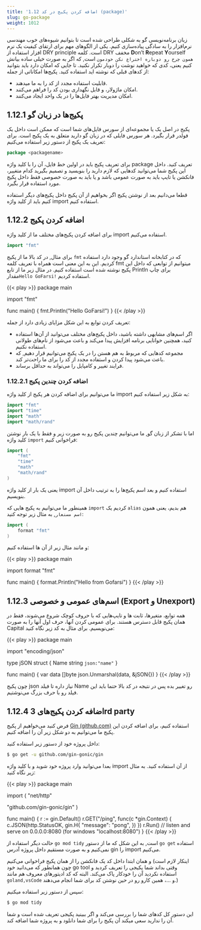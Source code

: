 ```yaml
---
title: '1.12 اضافه کردن پکیج در کد (package)'
slug: go-package
weight: 1012
---
```



زبان برنامه‌نویسی گو به شکلی طراحی شده است تا بتوانیم شیو‌ه‌های خوب مهندسی نرم‌افزار را به سادگی پیاده‌سازی کنیم. یکی از الگوهای مهم برای ارتقای کیفیت یک نرم افزار استفاده از DRY principle است. کلمه DRY مخفف **D**on’t **R**epeat **Y**ourself `همون چرخ رو دوباره اختراع نکن خودمون` است, که اگر به صورت خیلی ساده بیانش کنیم یعنی، کدی که خواهید نوشت را دوبار تکرار نکنید. تا جایی که امکان دارد باید بتوانید از کدهای قبلی که نوشته اید استفاده کنید. پکیج‌ها امکاناتی از جمله:
- قابلیت استفاده مجدد از کد را به ما میدهند.
- امکان ماژولار، و قابل نگهداری بودن کد را فراهم می‌کنند.
- امکان مدیریت بهتر فایل‌ها را در یک واحد ایجاد می‌کنند.

## 1.12.1 پکیج‌ها در زبان گو

پکیج در اصل یک یا مجموعه‌ای از سورس فایل‌های شما است که ممکن است داخل یک فولدر قرار بگیرد. هر سورس فایلی که در زبان گو دارید متعلق به یک پکیج است. برای تعریف یک پکیج از دستور زیر استفاده می‌کنیم:
```go
package <packagename>
```

برای تعریف پکیج باید در اولین خط فایل، آن را با کلید واژه package تعریف کنید.
داخل این پکیج شما می‌توانید کد‌هایی که لازم دارید را بنویسید و تصمیم بگیرید کدام متغییر، فانکشن یا تایپ باید به صورت عمومی باشد و یا باید به صورت خصوصی فقط داخل پکیج مورد استفاده قرار بگیرد.

قطعا می‌دانیم بعد از نوشتن پکیج اگر بخواهیم از آن پکیج داخل پکیج‌های دیگر استفاده کنیم باید از کلید واژه import استفاده کنیم.

## 1.12.2 اضافه کردن پکیج

برای اضافه کردن پکیج‌های مختلف ما از کلید واژه import استفاده می‌کنیم.

```go
import "fmt"
```

برای مثال, در کد بالا ما از پکیج `fmt` که در کتابخانه استاندارد گو وجود دارد استفاده کردیم. این به این معنی است همراه با تعریف کلمه fmt میتوانیم از توابعی که داخل این پکیج نوشته شده است استفاده کنیم. در مثال زیر ما از تابع Println برای چاپ مقدار`Hello GoFarsi!‍` استفاده کردیم.

{{< play >}}
package main

import "fmt"

func main() {
	fmt.Println("Hello GoFarsi!")
}
{{< /play >}}

تعریف کردن توابع به این شکل مزایای زیادی دارد از جمله:
- اگر اسم‌های مشابهی داشته باشید، داخل پکیج‌های مختلف می‌توانید از آن‌ها استفاده کنید، همچنین خوانایی برنامه افزایش پیدا می‌کند و باعث می‌شود از نام‌های طولانی استفاده نکنیم.
- مجموعه کدهایی که مربوط به هم هستن را در یک پکیج می‌توانیم قرار دهیم, که باعث می‌شود پیدا کردن و استفاده مجدد از کد را برای ما راحت‌تر کند.
- فرایند تغییر و کامپایل را می‌تواند به حداقل برساند.

### 1.12.2.1 اضافه کردن چندین پکیج

ما می‌توانیم برای اضافه کردن هر پکیج از کلید واژه import به شکل زیر استفاده کنیم:
```go
import "fmt"
import "time"
import "math"
import "math/rand"
```

اما با تشکر از زبان گو, ما می‌توانیم چندین پکیج رو به صورت زیر و فقط با یک بار نوشتن کلید واژه `import` فراخوانی کنیم:

```go
import (
	"fmt"
	"time"
	"math"
    "math/rand"
)
```

یعنی یک بار از کلید واژه import استفاده کنیم و بعد اسم پکیج‌ها را به ترتیب داخل آن بنویسیم.

همینطور ما می‌توانیم به پکیج هایی که `import` کردیم یک `alias` هم بدیم، یعنی همون `اسم مستعار`, به مثال زیر توجه کنید:

```go
import (
	format "fmt"
)
```

و مانند مثال زیر از آن ها استفاده کنیم:‌

{{< play >}}
package main

import format "fmt"

func main() {
	format.Println("Hello from Gofarsi")
}
{{< /play >}}

## 1.12.3 اسم‌های عمومی و خصوصی (Export و Unexport)

همه توابع، متغیر‌ها، ثابت ها و تایپ‌هایی که با حروف کوچک شروع می‌شوند، فقط در همان پکیج قابل دسترس هستند. برای عمومی کردن آنها، حرف اول آنها را به صورت Capital می‌نویسیم.
برای مثال به کد زیر نگاه کنید:

{{< play >}}
package main

import "encoding/json"

type jSON struct {
    Name string `json:"name"`
}

func main() {
    var data []byte
    json.Unmarshal(data, &jSON{})
}
{{< /play >}}

چون پکیج json نیاز داره تا فیلد Name رو تغییر بده پس در نتیجه در کد بالا حتما باید این فیلد رو با حرف بزرگ می‌نوشتیم.
## 1.12.4 اضافه کردن پکیج‌های 3rd party

فرض کنید می‌خواهیم از پکیج [ Gin (github.com)](https://github.com/gin-gonic/gin) استفاده کنیم، برای اضافه کردن این پکیج ما ‌می‌توانیم به دو شکل زیر آن را اضافه کنیم.


داخل پروژه خود از دستور زیر استفاده کنید:
```bash
$ go get -u github.com/gin-gonic/gin
```

بعدا می‌توانید وارد پروژه خود شوید و با کلید واژه import از  آن استفاده کنید. به مثال زیر نگاه کنید:

{{< play >}}
package main

import (
  "net/http"

  "github.com/gin-gonic/gin"
)

func main() {
  r := gin.Default()
  r.GET("/ping", func(c *gin.Context) {
    c.JSON(http.StatusOK, gin.H{
      "message": "pong",
    })
  })
  r.Run() // listen and serve on 0.0.0.0:8080 (for windows "localhost:8080")
}
{{< /play >}}

حالت دیگر استفاده از `go mod tidy` است, به این شکل که ما از دستور `go get` استفاده نمی‌کنیم و به صورت مستقیم داخل پروژه آدرس gin را import می‌کنیم.

و همان ابتدا داخل کد یک فانکشن را از همان پکیج فراخوانی می‌کنیم (اینکار لازم است چون همانطور که می‌دانید خود go tool وقتی بداند شما پکیجی را تعریف کردید و استفاده نکردید آن را خودکار پاک می‌کند. البته که کد ادیتورهای معروف هم مانند `goland,vsCode` و ...، همین کارو رو در حین نوشتن کد برای شما انجام می‌دهند.)

سپس از دستور زیر استفاده میکنیم:
```bash
$ go mod tidy
```

این دستور کل کدهای شما را بررسی می‌کند و اگر ببینید پکیجی تعریف شده است و شما آن را ندارید سعی میکند آن پکیج را برای شما دانلود و به پروژه شما اضافه کند.
